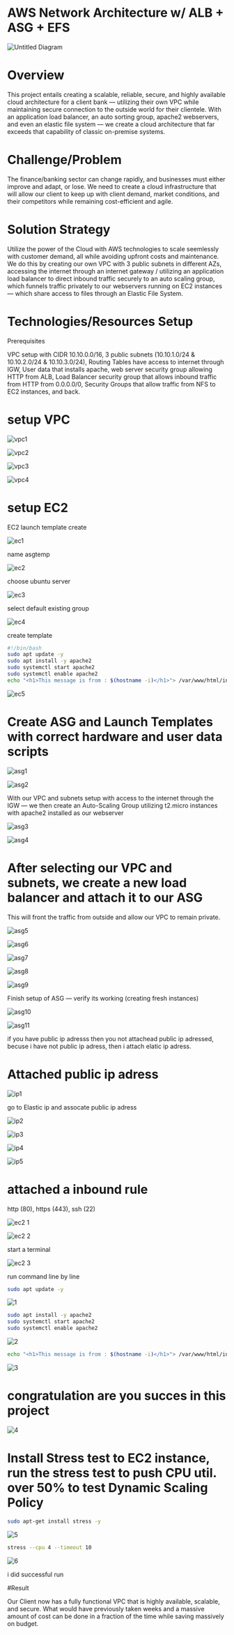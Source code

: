 # AWS Network Architecture w/ ALB + ASG + EFS

![Untitled Diagram](https://github.com/user-attachments/assets/7aa3669c-8277-4840-b85b-9f994df55902)


# Overview

This project entails creating a scalable, reliable, secure, and highly available cloud architecture for a client bank — utilizing their own VPC while maintaining secure connection to the outside world for their clientele. With an application load balancer, an auto sorting group, apache2 webservers, and even an elastic file system — we create a cloud architecture that far exceeds that capability of classic on-premise systems.

# Challenge/Problem

The finance/banking sector can change rapidly, and businesses must either improve and adapt, or lose. We need to create a cloud infrastructure that will allow our client to keep up with client demand, market conditions, and their competitors while remaining cost-efficient and agile.

# Solution Strategy

Utilize the power of the Cloud with AWS technologies to scale seemlessly with customer demand, all while avoiding upfront costs and maintenance. We do this by creating our own VPC with 3 public subnets in different AZs, accessing the internet through an internet gateway / utilizing an application load balancer to direct inbound traffic securely to an auto scaling group, which funnels traffic privately to our webservers running on EC2 instances — which share access to files through an Elastic File System.

# Technologies/Resources Setup

Prerequisites

VPC setup with CIDR 10.10.0.0/16,
3 public subnets (10.10.1.0/24 & 10.10.2.0/24 & 10.10.3.0/24),
Routing Tables have access to internet through IGW,
User data that installs apache,
web server security group allowing HTTP from ALB,
Load Balancer security group that allows inbound traffic from HTTP from 0.0.0.0/0,
Security Groups that allow traffic from NFS to EC2 instances, and back.

# setup VPC

![vpc1](https://github.com/user-attachments/assets/c80a1ba9-7f40-4e76-ae55-3710365e55a7)

![vpc2](https://github.com/user-attachments/assets/8e1e5ca3-471d-4e84-ae63-2cb06aa11207)

![vpc3](https://github.com/user-attachments/assets/70f76cae-51ee-4204-8b1c-90239a23782a)

![vpc4](https://github.com/user-attachments/assets/cfb151e6-e6ab-474e-bf20-a6a7647cbf45)

# setup EC2

EC2 launch template create

![ec1](https://github.com/user-attachments/assets/e55f318c-2096-4357-896f-e5b578805349)

name asgtemp 

![ec2](https://github.com/user-attachments/assets/539f4633-0bd5-4f61-bc80-db69f9560678)

choose ubuntu server 

![ec3](https://github.com/user-attachments/assets/4ede8a06-340e-4653-9288-b00a01804432)

select default existing group 

![ec4](https://github.com/user-attachments/assets/9634f968-2bab-41b7-b2a0-d98b83f85a6e)

create template

```bash
#!/bin/bash
sudo apt update -y
sudo apt install -y apache2
sudo systemctl start apache2
sudo systemctl enable apache2
echo "<h1>This message is from : $(hostname -i)</h1>"> /var/www/html/index.html
```

![ec5](https://github.com/user-attachments/assets/1127b212-4f16-427d-a599-4205a74a04a8)

# Create ASG and Launch Templates with correct hardware and user data scripts


![asg1](https://github.com/user-attachments/assets/364b7baf-cb94-485e-a074-92cc6360eff0)

![asg2](https://github.com/user-attachments/assets/ed2ed4f6-7705-489a-81af-5054c433033b)

With our VPC and subnets setup with access to the internet through the IGW — we then create an Auto-Scaling Group utilizing t2.micro instances with apache2 installed as our webserver

![asg3](https://github.com/user-attachments/assets/ccf37072-dd48-4bae-9166-736db402325c)


![asg4](https://github.com/user-attachments/assets/a4ea3c8e-1385-4bd1-993a-f8e7ee2c77f9)

# After selecting our VPC and subnets, we create a new load balancer and attach it to our ASG

This will front the traffic from outside and allow our VPC to remain private.

![asg5](https://github.com/user-attachments/assets/be1b23c4-9b95-4ed2-993a-e55e4ed23eda)

![asg6](https://github.com/user-attachments/assets/e0037524-cd04-4183-bc4a-f0c93de4d644)

![asg7](https://github.com/user-attachments/assets/d4305c30-fae9-4b88-b559-8155672ff835)

![asg8](https://github.com/user-attachments/assets/81e25f3c-20be-43b5-ad80-c5ca6d74f835)

![asg9](https://github.com/user-attachments/assets/473d15e7-458d-43bb-bf7b-82296c31324f)

Finish setup of ASG — verify its working (creating fresh instances)

![asg10](https://github.com/user-attachments/assets/5c086e4a-8152-488b-a126-e53acc958b40)

![asg11](https://github.com/user-attachments/assets/f61f2fed-45a5-4f29-8b3f-1e471ac1ca48)

if you have public ip adresss  then you not  attachead public ip adressed,
becuse i have not public ip adress,
then i attach elatic ip adress.


# Attached public ip adress

![ip1](https://github.com/user-attachments/assets/ec1a86eb-c215-4cae-8709-cce039091a8a)

go to Elastic ip and assocate public ip adress

![ip2](https://github.com/user-attachments/assets/5ebe4a94-3735-4885-8d92-15a8d64658fc)

![ip3](https://github.com/user-attachments/assets/25ab2401-8820-4c40-9a3f-8f4971428668)

![ip4](https://github.com/user-attachments/assets/3bf7ddd2-ac5f-4b59-903f-10cc5b3712cf)

![ip5](https://github.com/user-attachments/assets/f695972a-d2ed-481a-8f7a-2e5115eeecdc)

# attached a inbound rule 
http (80), https (443), ssh (22)

![ec2 1](https://github.com/user-attachments/assets/2162516d-b300-4106-981d-d8ea474907dc)

![ec2 2](https://github.com/user-attachments/assets/0c9ac9f7-39f1-4348-b3a0-39636b743915)

start a  terminal 

![ec2 3](https://github.com/user-attachments/assets/1e7602c2-a9b3-47df-bdf4-de4d8ceb8810)

run command line by line 

```bash
sudo apt update -y
```

![1](https://github.com/user-attachments/assets/4eecffb2-aabc-409e-98fe-60445d69540a)

```bash
sudo apt install -y apache2
sudo systemctl start apache2
sudo systemctl enable apache2
```

![2](https://github.com/user-attachments/assets/438f4234-0609-4ef0-baf2-945708477679)

```bash
echo "<h1>This message is from : $(hostname -i)</h1>"> /var/www/html/index.html
```

![3](https://github.com/user-attachments/assets/cb402823-ab84-4179-9d5a-7c91733fab13)

# congratulation are you succes in this project 



![4](https://github.com/user-attachments/assets/3bfc3beb-ac98-4e66-ab4e-7c4181b1b749)

# Install Stress test to EC2 instance, run the stress test to push CPU util. over 50% to test Dynamic Scaling Policy


```bash
sudo apt-get install stress -y
```

![5](https://github.com/user-attachments/assets/f3c5221d-d789-4177-a69c-591d9b26d1f2)

```bash
stress --cpu 4 --timeout 10
```

![6](https://github.com/user-attachments/assets/3e12147a-540c-4c37-b036-48fadc228deb)

i did successful run 

#Result

Our Client now has a fully functional VPC that is highly available, scalable, and secure. What would have previously taken weeks and a massive amount of cost can be done in a fraction of the time while saving massively on budget.






